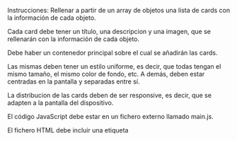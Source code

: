 Instrucciones:
Rellenar a partir de un array de objetos una lista de cards con la información de cada objeto.

Cada card debe tener un título, una descripcion y una imagen, que se rellenarán con la información de cada objeto.

Debe haber un contenedor principal sobre el cual se añadirán las cards.

Las mismas deben tener un estilo uniforme, es decir, que todas tengan el mismo tamaño, el mismo color de fondo, etc. A demás, deben estar centradas en la pantalla y separadas entre sí.

La distribucion de las cards deben de ser responsive, es decir, que se adapten a la pantalla del dispositivo.

El código JavaScript debe estar en un fichero externo llamado main.js.

El fichero HTML debe incluir una etiqueta <script> que cargue el fichero main.js.

El fichero HTML debe incluir una etiqueta <link> que cargue un fichero CSS con los estilos necesarios para las cards.
